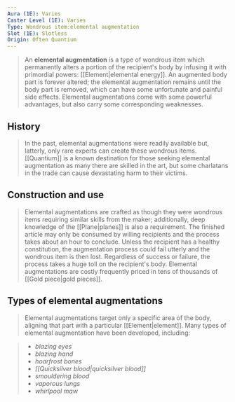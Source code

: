 ```yaml
---
Aura (1E): Varies
Caster Level (1E): Varies
Type: Wondrous item:elemental augmentation
Slot (1E): Slotless
Origin: Often Quantium
---
```


> An **elemental augmentation** is a type of wondrous item which permanently alters a portion of the recipient's body by infusing it with primordial powers: [[Element|elemental energy]]. An augmented body part is forever altered; the elemental augmentation remains until the body part is removed, which can have some unfortunate and painful side effects. Elemental augmentations come with some powerful advantages, but also carry some corresponding weaknesses.



## History

> In the past, elemental augmentations were readily available but, latterly, only rare experts can create these wondrous items. [[Quantium]] is a known destination for those seeking elemental augmentation as many there are skilled in the art, but some charlatans in the trade can cause devastating harm to their victims.


## Construction and use

> Elemental augmentations are crafted as though they were wondrous items requiring similar skills from the maker; additionally, deep knowledge of the [[Plane|planes]] is also a requirement. The finished article may only be consumed by willing recipients and the process takes about an hour to conclude. Unless the recipient has a healthy constitution, the augmentation process could fail utterly and the wondrous item is then lost. Regardless of success or failure, the process takes a huge toll on the recipient's body. Elemental augmentations are costly frequently priced in tens of thousands of [[Gold piece|gold pieces]].


## Types of elemental augmentations

> Elemental augmentations target only a specific area of the body, aligning that part with a particular [[Element|element]]. Many types of elemental augmentation have been developed, including:

> - *blazing eyes*
> - *blazing hand*
> - *hoarfrost bones*
> - *[[Quicksilver blood|quicksilver blood]]*
> - *smouldering blood*
> - *vaporous lungs*
> - *whirlpool maw*







